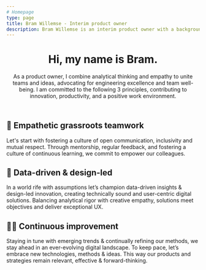 ```yaml
---
# Homepage
type: page
title: Bram Willemse - Interim product owner
description: Bram Willemse is an interim product owner with a background in digital product development, based in Amsterdam, the Netherlands.
---
```


<header class="e-grid-home__header">
  <h1>Hi, my name is Bram.</h1>
  <p>As a product owner, I combine analytical thinking and empathy to unite teams and ideas, advocating for engineering excellence and team well-being. I am committed to the following 3 principles, contributing to innovation, productivity, and a positive work environment.</p>
</header>

<article class="e-grid-home__card e-grid-home__card-one">
  <h1>🌱 Empathetic grassroots teamwork</h1>
  <p>Let's start with fostering a culture of open communication, inclusivity and mutual respect. Through mentorship, regular feedback, and fostering a culture of continuous learning, we commit to empower our colleagues.</p>
</article>

<article class="e-grid-home__card e-grid-home__card-two">
  <h1>📝 Data-driven & design-led</h1>
  <p>In a world rife with assumptions let’s champion data-driven insights & design-led innovation, creating technically sound and user-centric digital solutions. Balancing analytical rigor with creative empathy, solutions meet objectives and deliver exceptional UX.</p>
</article>

<article class="e-grid-home__card e-grid-home__card-three">
  <h1>🏃‍♂️ Continuous improvement</h1>
  <p>Staying in tune with emerging trends & continually refining our methods, we stay ahead in an ever-evolving digital landscape. To keep pace, let’s embrace new technologies, methods & ideas. This way our products and strategies remain relevant, effective & forward-thinking.</p>
</article>
